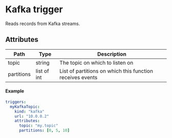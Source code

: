 # Kafka trigger

Reads records from Kafka streams.

## Attributes

| Path | Type | Description | 
| --- | --- | --- |  
| topic | string | The topic on which to listen on |
| partitions | list of int | List of partitions on which this function receives events |

#### Example

```yaml
triggers:
  myKafkaTopic:
    kind: "kafka"
    url: "10.0.0.2"
    attributes:
      topic: "my.topic"
      partitions: [0, 5, 10]
```
